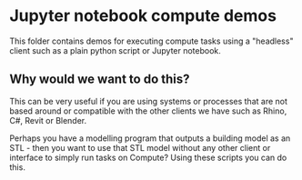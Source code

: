 # Jupyter notebook compute demos

This folder contains demos for executing compute tasks using a "headless" client such as a plain python script or Jupyter notebook.

## Why would we want to do this?

This can be very useful if you are using systems or processes that are not based around or compatible with the other clients we have such as Rhino, C#, Revit or Blender.  

Perhaps you have a modelling program that outputs a building model as an STL - then you want to use that STL model without any other client or interface to simply run tasks on Compute?  Using these scripts you can do this.
